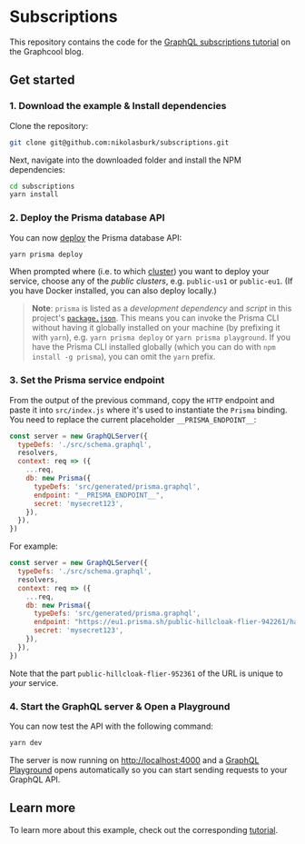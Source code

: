 # Subscriptions

This repository contains the code for the [GraphQL subscriptions tutorial](https://medium.com/@graphcool/tutorial-building-a-realtime-graphql-server-with-subscriptions-2758cfc6d427) on the Graphcool blog.

## Get started

### 1. Download the example & Install dependencies

Clone the repository:

```sh
git clone git@github.com:nikolasburk/subscriptions.git
```

Next, navigate into the downloaded folder and install the NPM dependencies:

```sh
cd subscriptions
yarn install
```

### 2. Deploy the Prisma database API

You can now [deploy](https://www.prismagraphql.com/docs/reference/cli-command-reference/database-service/prisma-deploy-kee1iedaov) the Prisma database API:

```sh
yarn prisma deploy
```

When prompted where (i.e. to which [cluster](https://www.prisma.io/docs/reference/clusters/overview-eu2ood0she)) you want to deploy your service, choose any of the _public clusters_, e.g. `public-us1` or `public-eu1`. (If you have Docker installed, you can also deploy locally.)

> **Note**: `prisma` is listed as a _development dependency_ and _script_ in this project's [`package.json`](./package.json). This means you can invoke the Prisma CLI without having it globally installed on your machine (by prefixing it with `yarn`), e.g. `yarn prisma deploy` or `yarn prisma playground`. If you have the Prisma CLI installed globally (which you can do with `npm install -g prisma`), you can omit the `yarn` prefix.

### 3. Set the Prisma service endpoint

From the output of the previous command, copy the `HTTP` endpoint and paste it into `src/index.js` where it's used to instantiate the `Prisma` binding. You need to replace the current placeholder `__PRISMA_ENDPOINT__`:

```js
const server = new GraphQLServer({
  typeDefs: './src/schema.graphql',
  resolvers,
  context: req => ({
    ...req,
    db: new Prisma({
      typeDefs: 'src/generated/prisma.graphql',
      endpoint: "__PRISMA_ENDPOINT__",
      secret: 'mysecret123',
    }),
  }),
})
```

For example:

```js
const server = new GraphQLServer({
  typeDefs: './src/schema.graphql',
  resolvers,
  context: req => ({
    ...req,
    db: new Prisma({
      typeDefs: 'src/generated/prisma.graphql',
      endpoint: "https://eu1.prisma.sh/public-hillcloak-flier-942261/hackernews-graphql-js/dev",
      secret: 'mysecret123',
    }),
  }),
})
```

Note that the part `public-hillcloak-flier-952361` of the URL is unique to _your_ service.

### 4. Start the GraphQL server & Open a Playground

You can now test the API with the following command:

```sh
yarn dev
```

The server is now running on [http://localhost:4000](http://localhost:4000) and a [GraphQL Playground](https://github.com/graphcool/graphql-playground) opens automatically so you can start sending requests to your GraphQL API.

## Learn more

To learn more about this example, check out the corresponding [tutorial](https://medium.com/@graphcool/tutorial-building-a-realtime-graphql-server-with-subscriptions-2758cfc6d427).
